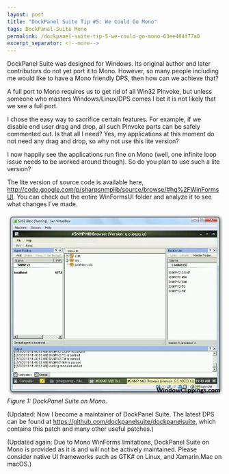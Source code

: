 ```yaml
---
layout: post
title: "DockPanel Suite Tip #5: We Could Go Mono"
tags: DockPanel-Suite Mono
permalink: /dockpanel-suite-tip-5-we-could-go-mono-63ee484f77a0
excerpt_separator: <!--more-->
---
```

DockPanel Suite was designed for Windows. Its original author and later contributors do not yet port it to Mono. However, so many people including me would like to have a Mono friendly DPS, then how can we achieve that?
<!--more-->

A full port to Mono requires us to get rid of all Win32 PInvoke, but unless someone who masters Windows/Linux/DPS comes I bet it is not likely that we see a full port.

I chose the easy way to sacrifice certain features. For example, if we disable end user drag and drop, all such PInvoke parts can be safely commented out. Is that all I need? Yes, my applications at this moment do not need any drag and drop, so why not use this lite version?

I now happily see the applications run fine on Mono (well, one infinite loop issue needs to be worked around though). So do you plan to use such a lite version?

The lite version of source code is available here, http://code.google.com/p/sharpsnmplib/source/browse/#hg%2FWinFormsUI. You can check out the entire WinFormsUI folder and analyze it to see what changes I’ve made.

![img-description](/images/dps-mono.png)
_Figure 1: DockPanel Suite on Mono._

(Updated: Now I become a maintainer of DockPanel Suite. The latest DPS can be found at https://github.com/dockpanelsuite/dockpanelsuite, which contains this patch and many other useful patches.)

(Updated again: Due to Mono WinForms limitations, DockPanel Suite on Mono is provided as it is and will not be actively maintained. Please consider native UI frameworks such as GTK# on Linux, and Xamarin.Mac on macOS.)
